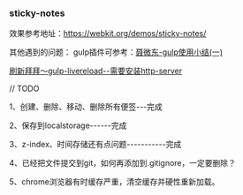 ### sticky-notes
效果参考地址：https://webkit.org/demos/sticky-notes/

其他遇到的问题：
gulp插件可参考：[聂微东-gulp使用小结(一)](http://www.cnblogs.com/Darren_code/p/gulp.html)

[刷新拜拜～gulp-livereload--需要安装http-server](http://www.cnblogs.com/johnnydan/p/4667905.html)

// TODO

1、创建、删除、移动、删除所有便签---完成

2、保存到localstorage------完成

3、z-index、时间存储还有点问题-----------完成

4、已经把文件提交到git，如何再添加到.gitignore，一定要删除？

5、chrome浏览器有时缓存严重，清空缓存并硬性重新加载。